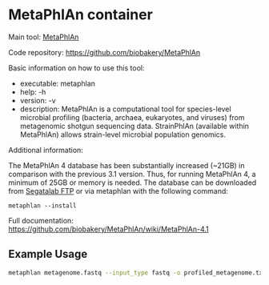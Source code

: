 # MetaPhlAn container

Main tool: [MetaPhlAn](https://github.com/biobakery/MetaPhlAn/wiki/MetaPhlAn-4.1)
  
Code repository: https://github.com/biobakery/MetaPhlAn

Basic information on how to use this tool:
- executable: metaphlan
- help: -h
- version: -v
- description: MetaPhlAn is a computational tool for species-level microbial profiling (bacteria, archaea, eukaryotes, and viruses) from metagenomic shotgun sequencing data. StrainPhlAn (available within MetaPhlAn) allows strain-level microbial population genomics.

Additional information:

The MetaPhlAn 4 database has been substantially increased (~21GB) in comparison with the previous 3.1 version. Thus, for running MetaPhlAn 4, a minimum of 25GB or memory is needed.
The database can be downloaded from [Segatalab FTP](http://cmprod1.cibio.unitn.it/biobakery4/metaphlan_databases/) or via metaphlan with the following command:

```metaphlan --install```

Full documentation: https://github.com/biobakery/MetaPhlAn/wiki/MetaPhlAn-4.1

## Example Usage

```bash
metaphlan metagenome.fastq --input_type fastq -o profiled_metagenome.txt
```